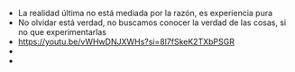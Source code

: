 - La realidad última no está mediada por la razón, es experiencia pura
- No olvidar está verdad, no buscamos conocer la verdad de las cosas, si no que experimentarlas
- https://youtu.be/vWHwDNJXWHs?si=8l7fSkeK2TXbPSGR
-
-